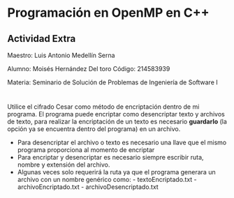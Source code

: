 # Programación en OpenMP en C++
## Actividad Extra

Maestro: Luis Antonio Medellín Serna

Alumno: Moisés Hernández Del toro
Código: 214583939

Materia:  Seminario de Solución de Problemas de Ingeniería de Software I
#
Utilice el cifrado Cesar como método de encriptación dentro de mi programa. El programa puede encriptar como desencriptar texto y archivos de texto, para realizar la encriptación de un texto es necesario **guardarlo** (la opción ya se encuentra dentro del programa) en un archivo.
- Para desencriptar el archivo o texto es necesario una llave que el mismo programa proporciona al momento de encriptar
- Para encriptar y desencriptar es necesario siempre escribir ruta, nombre y extensión del archivo.
- Algunas veces solo requerirá la ruta ya que el programa generara un archivo con un nombre genérico como:
		 - textoEncriptado.txt
		 - archivoEncriptado.txt
		 - archivoDesencriptado.txt
